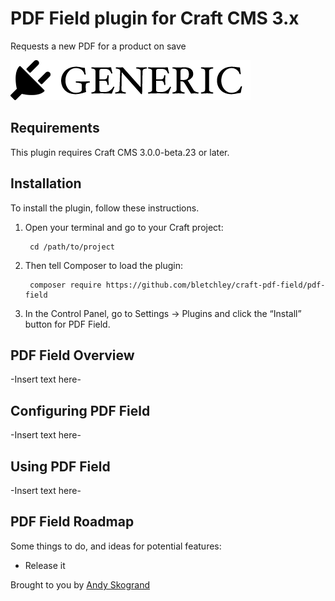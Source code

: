 # PDF Field plugin for Craft CMS 3.x

Requests a new PDF for a product on save

![Screenshot](resources/img/plugin-logo.png)

## Requirements

This plugin requires Craft CMS 3.0.0-beta.23 or later.

## Installation

To install the plugin, follow these instructions.

1. Open your terminal and go to your Craft project:

        cd /path/to/project

2. Then tell Composer to load the plugin:

        composer require https://github.com/bletchley/craft-pdf-field/pdf-field

3. In the Control Panel, go to Settings → Plugins and click the “Install” button for PDF Field.

## PDF Field Overview

-Insert text here-

## Configuring PDF Field

-Insert text here-

## Using PDF Field

-Insert text here-

## PDF Field Roadmap

Some things to do, and ideas for potential features:

* Release it

Brought to you by [Andy Skogrand](http://bletchley.co/)
